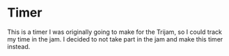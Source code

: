 # Timer
This is a timer I was originally going to make for the Trijam, 
so I could track my time in the jam.
I decided to not take part in the jam and make this timer instead.
